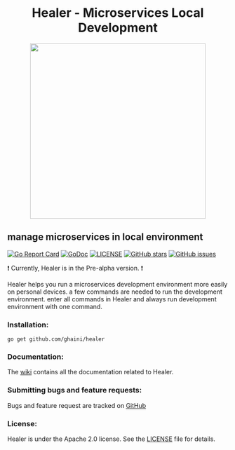 <h1 align="center"> Healer - Microservices Local Development </h1>
<p align="center">
 <img src="https://img.techpowerup.org/200925/0-1.png" width="400px">
</p>

<h2>manage microservices in local environment</h2>

[![Go Report Card](https://goreportcard.com/badge/github.com/ghaini/healer)](https://goreportcard.com/report/github.com/ghaini/healer)
[![GoDoc](https://godoc.org/github.com/ghaini/Healer?status.svg)](https://godoc.org/github.com/ghaini/Healer)
[![LICENSE](https://img.shields.io/github/license/ghaini/Healer.svg?style=flat-square)](https://github.com/ghaini/Healer/blob/master/LICENSE)
[![GitHub stars](https://img.shields.io/github/stars/ghaini/Healer)](https://github.com/ghaini/Healer/stargazers)
[![GitHub issues](https://img.shields.io/github/issues/ghaini/Healer)](https://github.com/ghaini/Healer/issues)

:exclamation:  Currently, Healer is in the Pre-alpha version. :exclamation:

<p>
 Healer helps you run a microservices development environment more easily on personal devices.
 a few commands are needed to run the development environment. enter all commands in Healer and always run development environment with one command.
</p>

### Installation:

    go get github.com/ghaini/healer 
    
### Documentation:

The <a href="https://github.com/ghaini/Healer/wiki">wiki</a> contains all the documentation related to Healer.

### Submitting bugs and feature requests:

Bugs and feature request are tracked on <a href="https://github.com/ghaini/Healer/issues">GitHub</a>

### License:

Healer is under the Apache 2.0 license. See the <a href="https://github.com/ghaini/Healer/blob/master/LICENSE">LICENSE</a> file for details.

